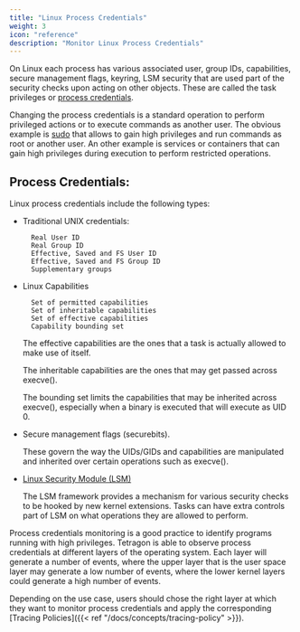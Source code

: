 ```yaml
---
title: "Linux Process Credentials"
weight: 3
icon: "reference"
description: "Monitor Linux Process Credentials"
---
```


On Linux each process has various associated user, group IDs, capabilities,
secure management flags, keyring, LSM security that are used part of the
security checks upon acting on other objects. These are called the task
privileges or
[process credentials](https://www.kernel.org/doc/html/latest/security/credentials.html#task-credentials).

Changing the process credentials is a standard operation to perform privileged
actions or to execute commands as another user. The obvious example is
[sudo](https://www.sudo.ws/) that allows to gain high privileges and run commands
as root or another user. An other example is services or containers that can
gain high privileges during execution to perform restricted operations.


## Process Credentials:

Linux process credentials include the following types:

* Traditional UNIX credentials:

        Real User ID
        Real Group ID
        Effective, Saved and FS User ID
        Effective, Saved and FS Group ID
        Supplementary groups

* Linux Capabilities

        Set of permitted capabilities
        Set of inheritable capabilities
        Set of effective capabilities
        Capability bounding set

    The effective capabilities are the ones that a task is actually allowed to make use of itself.

    The inheritable capabilities are the ones that may get passed across execve().

    The bounding set limits the capabilities that may be inherited across execve(), especially when a binary is executed that will execute as UID 0.

* Secure management flags (securebits).

    These govern the way the UIDs/GIDs and capabilities are manipulated and inherited over certain operations such as execve().

* [Linux Security Module (LSM)](https://www.kernel.org/doc/html/latest/admin-guide/LSM/index.html)

    The LSM framework provides a mechanism for various security checks to be hooked by new kernel extensions.
    Tasks can have extra controls part of LSM on what operations they
    are allowed to perform.



Process credentials monitoring is a good practice to identify programs
running with high privileges. Tetragon is able to observe process credentials at
different layers of the operating system. Each layer will generate a number of events,
where the upper layer that is the user space layer may generate a low number
of events, where the lower kernel layers could generate a high number of events.

Depending on the use case, users should chose the right layer at which they want to
monitor process credentials and apply the corresponding [Tracing Policies]({{< ref "/docs/concepts/tracing-policy" >}}).
